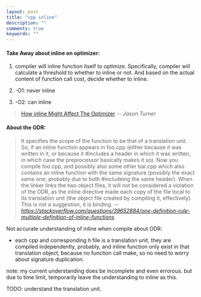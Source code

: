 ```yaml
---
layout: post
title: "cpp inline"
description: ""
comments: true
keywords: ""
---
```


#### Take Away about inline on optimizer: 
1. compiler will inline function itself to optimize. Specifically, compiler will calculate a threshold to whether to inline or not. And based on the actual content of function call cost, decide whether to inline. 

2. -O1:  never inline
3. -O2: can inline


> [How inline Might Affect The Optimizer](https://www.youtube.com/watch?v=GldFtXZkgYo)
> -- <cite>Jason Turner</cite>


#### About the ODR: 

> It specifies the scope of the function to be that of a translation unit. So, if an inline function appears in foo.cpp (either because it was written in it, or because it #includes a header in which it was written, in which case the preprocessor basically makes it so). Now you compile foo.cpp, and possibly also some other bar.cpp which also contains an inline function with the same signature (possibly the exact same one; probably due to both #includeing the same header). When the linker links the two object files, it will not be considered a violation of the ODR, as the inline directive made each copy of the file local to its translation unit (the object file created by compiling it, effectively). This is not a suggestion, it is binding.
> -- <cite>https://stackoverflow.com/questions/39652884/one-definition-rule-multiple-definition-of-inline-functions</cite>

Not accurate understanding of inline when compile about ODR: 
- each cpp and corresponding h file is a translation unit, they are compiled independently, probably, and inline function only exist in that translation object, because no function call make, so no need to worry about signature duplication. 

note: my current understanding does be incomplete and even errorous. but due to time limit, temporarily leave the understanding to inline as this. 


TODO: understand the translation unit. 

